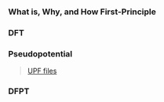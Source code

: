 ### What is, Why, and How First-Principle


### DFT

### Pseudopotential

> [UPF files](https://github.com/wu2meng3/ONCVPseudoPack/tree/main/SG15_v1.2)


### DFPT


### 